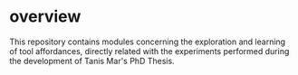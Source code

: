 # overview
This repository contains modules concerning the exploration and learning of tool affordances, directly related with the experiments performed during the development of Tanis Mar's PhD Thesis. 

